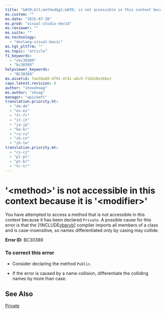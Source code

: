 ```yaml
---
title: "&#39;&lt;method&gt;&#39; is not accessible in this context because it is &#39;&lt;modifier&gt;&#39; | Microsoft Docs"
ms.custom: ""
ms.date: "2015-07-20"
ms.prod: "visual-studio-dev14"
ms.reviewer: ""
ms.suite: ""
ms.technology: 
  - "devlang-visual-basic"
ms.tgt_pltfrm: ""
ms.topic: "article"
f1_keywords: 
  - "vbc30389"
  - "bc30389"
helpviewer_keywords: 
  - "BC30389"
ms.assetid: fae58a68-df91-4741-a8c9-f1bb10e166e2
caps.latest.revision: 9
author: "stevehoag"
ms.author: "shoag"
manager: "wpickett"
translation.priority.ht: 
  - "de-de"
  - "es-es"
  - "fr-fr"
  - "it-it"
  - "ja-jp"
  - "ko-kr"
  - "ru-ru"
  - "zh-cn"
  - "zh-tw"
translation.priority.mt: 
  - "cs-cz"
  - "pl-pl"
  - "pt-br"
  - "tr-tr"
---
```

# &#39;&lt;method&gt;&#39; is not accessible in this context because it is &#39;&lt;modifier&gt;&#39;
You have attempted to access a method that is not accessible in this context because it has been declared `Private`. A possible cause for this error is that the [!INCLUDE[vbprvb](../code-quality/includes/vbprvb_md.md)] compiler imports all members of a class and is case-insensitive, so names differentiated only by casing may collide.  
  
 **Error ID:** BC30389  
  
### To correct this error  
  
-   Consider declaring the method `Public`.  
  
-   If the error is caused by a name collision, differentiate the colliding names by more than case.  
  
## See Also  
 [Private](/dotnet/visual-basic/language-reference/modifiers/private)